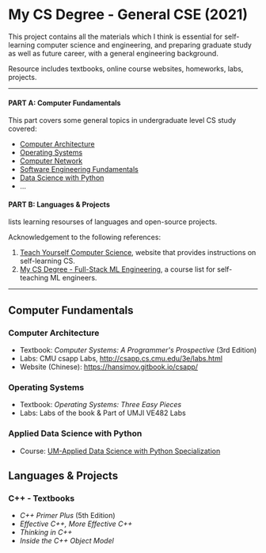# My CS Degree - General CSE (2021)

This project contains all the materials which I think is essential for self-learning computer science and engineering, and preparing graduate study  as well as future career, with a general engineering background. 

Resource includes textbooks, online course websites, homeworks, labs, projects.

---

#### **PART A: Computer Fundamentals**

This part covers some general topics in undergraduate level CS study covered:

- [Computer Architecture](#computer-architecture)
- [Operating Systems](#operating-systems)
- [Computer Network](#)
- [Software Engineering Fundamentals](#)
- [Data Science with Python](#applied-data-science-with-python)
- ...

#### **PART B: Languages & Projects** 

lists learning resourses of languages and open-source projects.

Acknowledgement to the following references:

1. [Teach Yourself Computer Science](https://teachyourselfcs.com), website that provides instructions on self-learning CS.
2. [My CS Degree - Full-Stack ML Engineering](https://github.com/logancyang/my-cs-degree/blob/master/README.md), a course list for self-teaching ML engineers.

---

## Computer Fundamentals

### Computer Architecture

- Textbook: *Computer Systems: A Programmer's Prospective*  (3rd Edition)
- Labs: CMU csapp Labs, http://csapp.cs.cmu.edu/3e/labs.html
- Website (Chinese): https://hansimov.gitbook.io/csapp/



### Operating Systems

- Textbook: *Operating Systems: Three Easy Pieces*
- Labs: Labs of the book & Part of UMJI VE482 Labs

### Applied Data Science with Python

- Course: [UM-Applied Data Science with Python Specialization](https://www.coursera.org/specializations/data-science-python)

## Languages & Projects

### C++ - Textbooks

- *C++ Primer Plus* (5th Edition)
- *Effective C++, More Effective C++* 
- *Thinking in C++*
- *Inside the C++ Object Model*

